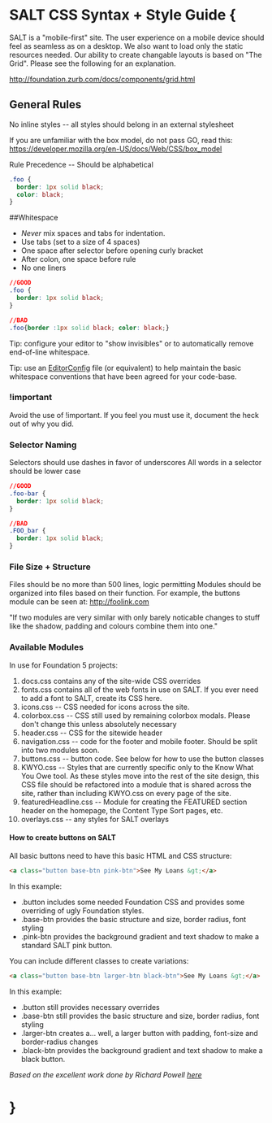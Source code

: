 SALT CSS Syntax + Style Guide {
==================

SALT is a "mobile-first" site.  The user experience on a mobile device should feel as seamless as on a desktop.  We also want to load only the static resources needed.
Our ability to create changable layouts is based on "The Grid".  Please see the following for an explanation.

http://foundation.zurb.com/docs/components/grid.html

## General Rules

No inline styles -- all styles should belong in an external stylesheet

If you are unfamiliar with the box model, do not pass GO, read this: https://developer.mozilla.org/en-US/docs/Web/CSS/box_model

Rule Precedence -- Should be alphabetical

```css
.foo {
  border: 1px solid black;
  color: black;
}
```

##Whitespace

* _Never_ mix spaces and tabs for indentation.
* Use tabs (set to a size of 4 spaces)
* One space after selector before opening curly bracket
* After colon, one space before rule
* No one liners

```css
//GOOD
.foo {
  border: 1px solid black;
}

//BAD
.foo{border :1px solid black; color: black;}
```

Tip: configure your editor to "show invisibles" or to automatically remove
end-of-line whitespace.

Tip: use an [EditorConfig](http://editorconfig.org/) file (or equivalent) to
help maintain the basic whitespace conventions that have been agreed for your
code-base.

### !important
Avoid the use of !important.  If you feel you must use it, document the heck out of why you did.

### Selector Naming

Selectors should use dashes in favor of underscores
All words in a selector should be lower case

```css
//GOOD
.foo-bar {
  border: 1px solid black;
}

//BAD
.FOO_bar {
  border: 1px solid black;
}
```

### File Size + Structure
Files should be no more than 500 lines, logic permitting
Modules should be organized into files based on their function.
For example, the buttons module can be seen at: http://foolink.com

"If two modules are very similar with only barely noticable changes to stuff like the shadow, padding and colours combine them into one."


### Available Modules

  In use for Foundation 5 projects:

  1. docs.css contains any of the site-wide CSS overrides
  2. fonts.css contains all of the web fonts in use on SALT. If you ever need to add a font to SALT, create its CSS here.
  3. icons.css -- CSS needed for icons across the site.
  4. colorbox.css -- CSS still used by remaining colorbox modals. Please don't change this unless absolutely necessary
  5. header.css -- CSS for the sitewide header
  6. navigation.css -- code for the footer and mobile footer. Should be split into two modules soon.
  7. buttons.css -- button code. See below for how to use the button classes
  8. KWYO.css -- Styles that are currently specific only to the Know What You Owe tool. As these styles move into the rest of the site design, this CSS file should be refactored into a module that is shared across the site, rather than including KWYO.css on every page of the site.
  9. featuredHeadline.css -- Module for creating the FEATURED section header on the homepage, the Content Type Sort pages, etc.
  10. overlays.css -- any styles for SALT overlays
  

#### How to create buttons on SALT

All basic buttons need to have this basic HTML and CSS structure:

```html
<a class="button base-btn pink-btn">See My Loans &gt;</a>
```

In this example:
  * .button includes some needed Foundation CSS and provides some overriding of ugly Foundation styles. 
  * .base-btn provides the basic structure and size, border radius, font styling
  * .pink-btn provides the background gradient and text shadow to make a standard SALT pink button.

You can include different classes to create variations:
```html
<a class="button base-btn larger-btn black-btn">See My Loans &gt;</a>
```

In this example:
  * .button still provides necessary overrides
  * .base-btn still provides the basic structure and size, border radius, font styling
  * .larger-btn creates a... well, a larger button with padding, font-size and border-radius changes
  * .black-btn provides the background gradient and text shadow to make a black button.
   

  


*Based on the excellent work done by Richard Powell [here](https://github.com/byrichardpowell/CSS-Style)*

}
=
